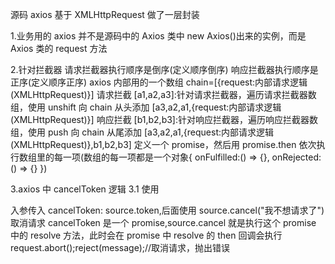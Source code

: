 源码
axios 基于 XMLHttpRequest 做了一层封装

1.业务用的 axios 并不是源码中的 Axios 类中 new Axios()出来的实例，而是 Axios 类的 request 方法

2.针对拦截器
请求拦截器执行顺序是倒序(定义顺序倒序)
响应拦截器执行顺序是正序(定义顺序正序)
axios 内部用的一个数组 chain=[{request:内部请求逻辑(XMLHttpRequest)}]
请求拦截 [a1,a2,a3]:针对请求拦截器，遍历请求拦截器数组，使用 unshift 向 chain 从头添加
[a3,a2,a1,{request:内部请求逻辑(XMLHttpRequest)}]
响应拦截 [b1,b2,b3]:针对响应拦截器，遍历响应拦截器数组，使用 push 向 chain 从尾添加
[a3,a2,a1,{request:内部请求逻辑(XMLHttpRequest)},b1,b2,b3]
定义一个 promise，然后用 promise.then 依次执行数组里的每一项(数组的每一项都是一个对象{ onFulfilled:() => {}, onRejected:() => {} })

3.axios 中 cancelToken 逻辑
3.1 使用

<!--
let requestConfig: AxiosRequestConfig = {
  url: baseURL + "/get",
  method: "get",
  params: person,
  headers: {
    // "Content-Type": "application/json",
  },
  cancelToken: source.token,
  // timeout: 1000,
};
-->

入参传入 cancelToken: source.token,后面使用 source.cancel("我不想请求了")取消请求
cancelToken 是一个 promise,source.cancel 就是执行这个 promise 中的 resolve 方法，此时会在 promise 中 resolve 的 then 回调会执行
request.abort();reject(message);//取消请求，抛出错误
